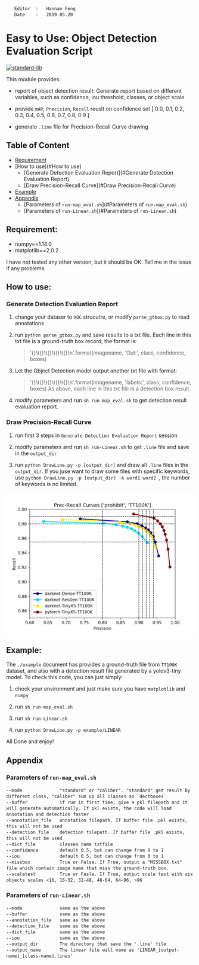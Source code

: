 	   Editor  :   Haonan Feng
	   Date    :   2019.05.20


# Easy to Use: Object Detection Evaluation Script 

[![standard-lib](https://img.shields.io/badge/readme%20style-standard-brightgreen.svg?style=flat-square)](https://github.com/HoracceFeng)


This module provides:
- report of object detection result: Generate report based on different variables, such as confidence, iou threshold, classes, or object scale

- provide `mAP`, `Precision`, `Recall` reuslt on confidence set [ 0.0, 0.1, 0.2, 0.3, 0.4, 0.5, 0.6, 0.7, 0.8, 0.9 ]

- generate `.line` file for Precision-Recall Curve drawing


## Table of Content
- [Requirement](#Requirement)
- [How to use](#How to use)
	- [Generate Detection Evaluation Report](#Generate Detection Evaluation Report)
	- [Draw Precision-Recall Curve](#Draw Precision-Recall Curve)
- [Example](#Example)
- [Appendix](#Appendix)
	- [Parameters of `run-map_eval.sh`](#Parameters of `run-map_eval.sh`)
	- [Parameters of `run-Linear.sh`](#Parameters of `run-Linear.sh`)


## Requirement:

- numpy==1.14.0
- matplotlib==2.0.2

I have not tested any other version, but it should be OK. Tell me in the issue if any problems.


## How to use:

### Generate Detection Evaluation Report

1. change your dataser to `VOC` strucutre, or modify `parse_gtbox.py` to read annotations

2. run ```python parse_gtbox.py``` and save results to a txt file. Each line in this txt file is a ground-truth box record, the format is:
	> '{}\t{}\t{}\t{}\t{}\n'.format(imagename, 'Out:', class, confidence, boxes)

3. Let the Object Detection model output another txt file with format:
	> '{}\t{}\t{}\t{}\t{}\n'.format(imagename, 'labels:', class, confidence, boxes)
   As above, each line in this txt file is a detection box result.

4. modify parameters and run ```sh run-map_eval.sh``` to get detection result evaluation report.


### Draw Precision-Recall Curve

1. run first 3 steps in `Generate Detection Evaluation Report` session

2. modify parameters and run ```sh run-Linear.sh``` to get `.line` file and save in the `output_dir`

3. run ```python DrawLine.py -p [output_dir]``` and draw all `.line` files in the `output_dir`. 
   If you juse want to draw some files with specific keywords, use ```python DrawLine.py -p [output_dir] -k word1 word2 ```, the number of keywords is no limited.

![pr_curve](./example/prline.png)


## Example:

The `./example` document has provides a ground-truth file from `TT100K` dataset, and also with a detection result file generated by a yolov3-tiny model. To check this code, you can just simply:

1. check your environment and just make sure you have `matplotlib` and `numpy`

2. run ```sh run-map_eval.sh```

3. run ```sh run-Linear.sh```

4. run ```python DrawLine.py -p example/LINEAR```

All Done and enjoy!


## Appendix

### Parameters of `run-map_eval.sh`
```
--mode            	"standard" or "caliber". "standard" get result by different class, "caliber" sum up all classes as `dectboxes`
--buffer          	if run in first time, give a pkl filepath and it will generate automatically. If pkl exists, the code will load annotation and detection faster
--annotation_file 	annotation filepath. If buffer file .pkl exists, this will not be used
--detection_file  	detection filepath. If buffer file .pkl exists, this will not be used
--dict_file       	classes name txtfile 
--confidence      	default 0.5, but can change from 0 to 1
--iou             	default 0.5, but can change from 0 to 1
--missbox         	True or False. If True, output a "MISSBOX.txt" file which contain image name that miss the ground-truth box.
--scaletest       	True or Fasle. If True, output scale test with six objects scales <16, 16-32, 32-48, 48-64, 64-96, >96
```

### Parameters of `run-Linear.sh`
```
--mode            	same as the above
--buffer          	same as the above
--annotation_file 	same as the above
--detection_file  	same as the above
--dict_file       	same as the above
--iou             	same as the above
--output_dir      	The directory that save the '.line' file
--output_name     	The linear file will name as 'LINEAR_[output-name]_[class-name].lines'
```

